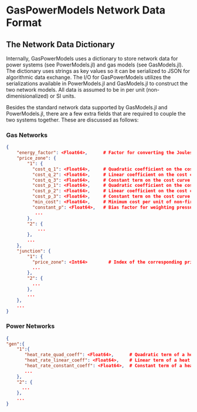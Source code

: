 # GasPowerModels Network Data Format
## The Network Data Dictionary
Internally, GasPowerModels uses a dictionary to store network data for power systems (see PowerModels.jl) and gas models (see GasModels.jl).
The dictionary uses strings as key values so it can be serialized to JSON for algorithmic data exchange.
The I/O for GasPowerModels utilizes the serializations available in PowerModels.jl and GasModels.jl to construct the two network models.
All data is assumed to be in per unit (non-dimenisionalized) or SI units.

Besides the standard network data supported by GasModels.jl and PowerModels.jl, there are a few extra fields that are required to couple the two systems together.
These are discussed as follows:

### Gas Networks
```json
{
    "energy_factor": <Float64>,      # Factor for converting the Joules per second used by a generator to m^3 per second gas consumption. SI units are m^3 per Joules.
    "price_zone": {
        "1": {
          "cost_q_1": <Float64>,     # Quadratic coefficient on the cost curve for non-firm gas consumed in the zone. SI units are dollars per m^3 at standard pressure.
          "cost_q_2": <Float64>,     # Linear coefficient on the cost curve for non-firm gas consumed in the zone. SI units are dollars per m^3 at standard pressure.
          "cost_q_3": <Float64>,     # Constant term on the cost curve for non-firm gas consumed in the zone. SI units are dollars per m^3 at standard pressure.
          "cost_p_1": <Float64>,     # Quadratic coefficient on the cost curve for pressure squared in the zone. SI units are dollars per Pascal^2.
          "cost_p_2": <Float64>,     # Linear coefficient on the cost curve for pressure squared in the zone. SI units are dollars per Pascal^2.
          "cost_p_3": <Float64>,     # Constant term on the cost curve for pressure squared in the zone. SI units are dollars per Pascal^2.
          "min_cost": <Float64>,     # Minimum cost per unit of non-firm gas consumed in the zone. SI units are dollars per m^3 at standard pressure.
          "constant_p": <Float64>,   # Bias factor for weighting pressure penalty cost relative to demand penalty cost.
           ...
        },
        "2": {
            ...
        },
        ...
    },
    "junction": {
        "1": {
          "price_zone": <Int64>        # Index of the corresponding price zone for the junction. -1 implies no zone.
          ...
        },
        "2": {
          ...
        },
        ...
    },
    ...
}
```

### Power Networks
```json
{
"gen":{
    "1":{
       "heat_rate_quad_coeff": <Float64>,      # Quadratic term of a heat rate curve that converts MW into J/s. SI Units are J per MW produced in a second   
       "heat_rate_linear_coeff": <Float64>,    # Linear term of a heat rate curve that converts MW into J/s. SI Units are J per MW produced in a second   
       "heat_rate_constant_coeff": <Float64>,  # Constant term of a heat rate curve that converts MW into J/s. SI Units are J per MW produced in a second
       ...
    },
    "2": {
      ...
    },
    ...
}
```
